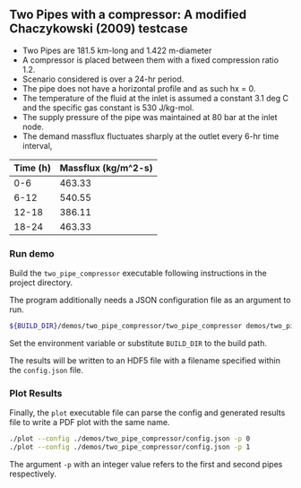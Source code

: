 ## Two Pipes with a compressor: A modified Chaczykowski (2009) testcase

- Two Pipes are 181.5 km-long and 1.422 m-diameter
- A compressor is placed between them with a fixed compression ratio 1.2.
- Scenario considered is over a 24-hr period.
- The pipe does not have a horizontal profile and as such hx = 0.
- The temperature of the fluid at the inlet is assumed a constant 3.1 deg C and the specific gas constant is 530 J/kg-mol.
- The supply pressure of the pipe was maintained at 80 bar at the inlet node.
- The demand massflux fluctuates sharply at the outlet every 6-hr time interval,

| Time (h) | Massflux (kg/m^2-s) |
|----------|---------------|
| 0-6      | 463.33        |
| 6-12     | 540.55        |
| 12-18    | 386.11        |
| 18-24    | 463.33        |

### Run demo

Build the `two_pipe_compressor` executable following instructions in the project directory.

The program additionally needs a JSON configuration file as an argument to run.

```bash
${BUILD_DIR}/demos/two_pipe_compressor/two_pipe_compressor demos/two_pipe_compressor/config.json
```
Set the environment variable or substitute `BUILD_DIR` to the build path.

The results will be written to an HDF5 file with a filename specified within the `config.json` file.

### Plot Results

Finally, the `plot` executable file can parse the config and generated results file to write a PDF plot with the same name.

```bash
./plot --config ./demos/two_pipe_compressor/config.json -p 0
./plot --config ./demos/two_pipe_compressor/config.json -p 1
```
The argument `-p` with an integer value refers to the first and second pipes respectively.
